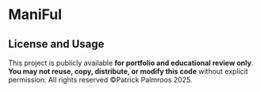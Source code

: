 # ManiFul

## License and Usage

This project is publicly available **for portfolio and educational review only**.
**You may not reuse, copy, distribute, or modify this code** without explicit permission.
All rights reserved ©Patrick Palmroos 2025.
